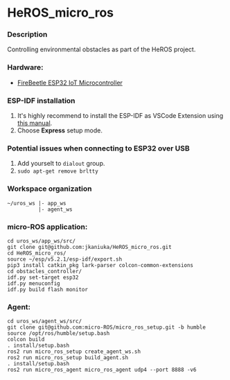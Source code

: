 # HeROS_micro_ros

### Description
Controlling environmental obstacles as part of the HeROS project.


### Hardware:
* [FireBeetle ESP32 IoT Microcontroller](https://www.dfrobot.com/product-1590.html)


### ESP-IDF installation
1. It's highly recommend to install the ESP-IDF as VSCode Extension using [this manual](https://github.com/espressif/vscode-esp-idf-extension/blob/master/docs/tutorial/install.md).
2. Choose **Express** setup mode.

### Potential issues when connecting to ESP32 over USB
1. Add yourselt to `dialout` group.
2. `sudo apt-get remove brltty`

### Workspace organization
```
~/uros_ws |- app_ws
          |- agent_ws

```

### micro-ROS application:
```
cd uros_ws/app_ws/src/
git clone git@github.com:jkaniuka/HeROS_micro_ros.git
cd HeROS_micro_ros/
source ~/esp/v5.2.1/esp-idf/export.sh
pip3 install catkin_pkg lark-parser colcon-common-extensions
cd obstacles_controller/
idf.py set-target esp32
idf.py menuconfig
idf.py build flash monitor
```

### Agent:
```
cd uros_ws/agent_ws/src/
git clone git@github.com:micro-ROS/micro_ros_setup.git -b humble
source /opt/ros/humble/setup.bash
colcon build
. install/setup.bash
ros2 run micro_ros_setup create_agent_ws.sh
ros2 run micro_ros_setup build_agent.sh
. install/setup.bash
ros2 run micro_ros_agent micro_ros_agent udp4 --port 8888 -v6
```
